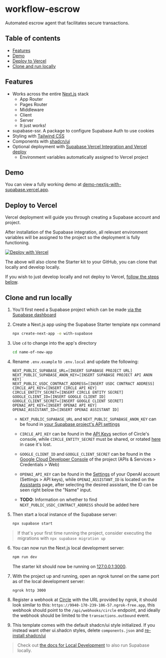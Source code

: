 # workflow-escrow

Automated escrow agent that facilitates secure transactions.

## Table of contents

- [Features](#features)
- [Demo](#demo)
- [Deploy to Vercel](#deploy-to-vercel)
- [Clone and run locally](#clone-and-run-locally)

## Features

- Works across the entire [Next.js](https://nextjs.org) stack
  - App Router
  - Pages Router
  - Middleware
  - Client
  - Server
  - It just works!
- supabase-ssr. A package to configure Supabase Auth to use cookies
- Styling with [Tailwind CSS](https://tailwindcss.com)
- Components with [shadcn/ui](https://ui.shadcn.com/)
- Optional deployment with [Supabase Vercel Integration and Vercel deploy](#deploy-your-own)
  - Environment variables automatically assigned to Vercel project

## Demo

You can view a fully working demo at [demo-nextjs-with-supabase.vercel.app](https://demo-nextjs-with-supabase.vercel.app/).

## Deploy to Vercel

Vercel deployment will guide you through creating a Supabase account and project.

After installation of the Supabase integration, all relevant environment variables will be assigned to the project so the deployment is fully functioning.

[![Deploy with Vercel](https://vercel.com/button)](https://vercel.com/new/clone?repository-url=https%3A%2F%2Fgithub.com%2Fvercel%2Fnext.js%2Ftree%2Fcanary%2Fexamples%2Fwith-supabase&project-name=nextjs-with-supabase&repository-name=nextjs-with-supabase&demo-title=nextjs-with-supabase&demo-description=This+starter+configures+Supabase+Auth+to+use+cookies%2C+making+the+user%27s+session+available+throughout+the+entire+Next.js+app+-+Client+Components%2C+Server+Components%2C+Route+Handlers%2C+Server+Actions+and+Middleware.&demo-url=https%3A%2F%2Fdemo-nextjs-with-supabase.vercel.app%2F&external-id=https%3A%2F%2Fgithub.com%2Fvercel%2Fnext.js%2Ftree%2Fcanary%2Fexamples%2Fwith-supabase&demo-image=https%3A%2F%2Fdemo-nextjs-with-supabase.vercel.app%2Fopengraph-image.png)

The above will also clone the Starter kit to your GitHub, you can clone that locally and develop locally.

If you wish to just develop locally and not deploy to Vercel, [follow the steps below](#clone-and-run-locally).

## Clone and run locally

1. You'll first need a Supabase project which can be made [via the Supabase dashboard](https://database.new)

2. Create a Next.js app using the Supabase Starter template npx command

   ```bash
   npx create-next-app -e with-supabase
   ```

3. Use `cd` to change into the app's directory

   ```bash
   cd name-of-new-app
   ```

4. Rename `.env.example` to `.env.local` and update the following:

   ```
   NEXT_PUBLIC_SUPABASE_URL=[INSERT SUPABASE PROJECT URL]
   NEXT_PUBLIC_SUPABASE_ANON_KEY=[INSERT SUPABASE PROJECT API ANON KEY]
   NEXT_PUBLIC_USDC_CONTRACT_ADDRESS=[INSERT USDC CONTRACT ADDRESS]
   CIRCLE_API_KEY=[INSERT CIRCLE API KEY]
   CIRCLE_ENTITY_SECRET=[INSERT CIRCLE ENTITY SECRET]
   GOOGLE_CLIENT_ID=[INSERT GOOGLE CLIENT ID]
   GOOGLE_CLIENT_SECRET=[INSERT GOOGLE CLIENT SECRET]
   OPENAI_API_KEY=[INSERT OPENAI API KEY]
   OPENAI_ASSISTANT_ID=[INSERT OPENAI ASSISTANT ID]
   ```

   - `NEXT_PUBLIC_SUPABASE_URL` and `NEXT_PUBLIC_SUPABASE_ANON_KEY` can be found in [your Supabase project's API settings](https://app.supabase.com/project/_/settings/api)

   - `CIRCLE_API_KEY` can be found in the [API Keys](https://console.circle.com/api-keys) section of Circle's console, while `CIRCLE_ENTITY_SECRET` must be shared, or rotated [here](https://console.circle.com/wallets/dev/configurator/entity-secret) in case it's lost.

   - `GOOGLE_CLIENT_ID` and `GOOGLE_CLIENT_SECRET` can be found in the [Google Cloud Developer Console](https://console.cloud.google.com/apis/credentials?project=workflow-escrow) of the project (APIs & Services > Credentials > Web)

   - `OPENAI_API_KEY` can be found in the [Settings](https://platform.openai.com/settings) of your OpenAI account (Settings > API keys), while `OPENAI_ASSISTANT_ID` is located on the [Assistants](https://platform.openai.com/assistants) page, after selecting the desired assistant, the ID can be seen right below the "Name" input.

   - **TODO**: Information on whether to find `NEXT_PUBLIC_USDC_CONTRACT_ADDRESS` should be added here

5. Then start a local instance of the Supabase server:

   ```bash
   npx supabase start
   ```

> If that's your first time running the project, consider executing the migrations with `npx supabase migration up`

6. You can now run the Next.js local development server:

   ```bash
   npm run dev
   ```

   The starter kit should now be running on [127.0.0.1:3000](http://127.0.0.1:3000/).

7. With the project up and running, open an ngrok tunnel on the same port as of the local development server:

   ```bash
   ngrok http 3000
   ```

8. Register a webhook at [Circle](https://console.circle.com/webhooks) with the URL provided by ngrok, it should look similar to this: `https://9940-170-239-106-57.ngrok-free.app`, this webhook should point to the `/api/webhooks/circle` endpoint, and ideally the webhook should be limited to the `transactions.outbound` event.

9. This template comes with the default shadcn/ui style initialized. If you instead want other ui.shadcn styles, delete `components.json` and [re-install shadcn/ui](https://ui.shadcn.com/docs/installation/next)

> Check out [the docs for Local Development](https://supabase.com/docs/guides/getting-started/local-development) to also run Supabase locally.
